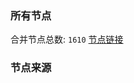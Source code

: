 ### 所有节点
合并节点总数: `1610`
[节点链接](https://raw.githubusercontent.com/rzhy1/11/master/sub/sub_merge_base64.txt)

### 节点来源
